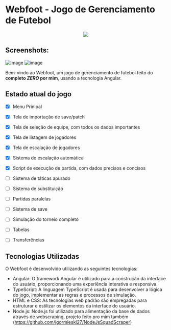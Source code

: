 # Webfoot - Jogo de Gerenciamento de Futebol
<p align="center">
  <img src="https://github.com/igormieski27/Webfoot/assets/108681204/5875327f-c013-4d61-bb25-5153846ad89c" />
</p>

## Screenshots:

![image](https://github.com/igormieski27/Webfoot/assets/108681204/960b0ac3-c317-4529-b3bc-2beef63a45ca)
![image](https://github.com/igormieski27/Webfoot/assets/108681204/beca72e4-5407-4175-9d2c-fb943d847b78)



Bem-vindo ao Webfoot, um jogo de gerenciamento de futebol feito do <b>completo *ZERO* por mim</b>, usando a tecnologia Angular.

## Estado atual do jogo

- [x] Menu Prinipal
- [x] Tela de importação de save/patch
- [x] Tela de seleção de equipe, com todos os dados importantes
- [x] Tela de listagem de jogadores
- [x] Tela de escalação de jogadores
- [x] Sistema de escalação automática
- [x] Script de execução de partida, com dados precisos e concisos
- [ ] Sistema de táticas apurado
- [ ] Sistema de substituição
- [ ] Partidas paralelas
- [ ] Sistema de save
- [ ] Simulação do torneio completo
- [ ] Tabelas
- [ ] Transferências

      
## Tecnologias Utilizadas

O Webfoot é desenvolvido utilizando as seguintes tecnologias:

 - Angular: O framework Angular é utilizado para a construção da interface do usuário, proporcionando uma experiência interativa e responsiva.
 - TypeScript: A linguagem TypeScript é usada para desenvolver a lógica do jogo, implementar as regras e processos de simulação.
 - HTML e CSS: As tecnologias web padrão são empregadas para estruturar e estilizar os elementos da interface do usuário.
 - Node.js: Node.js foi utilizado para alimentação da base de dados através de webscraping, projeto feito pro mim também (https://github.com/igormieski27/NodeJsSquadScraper)
